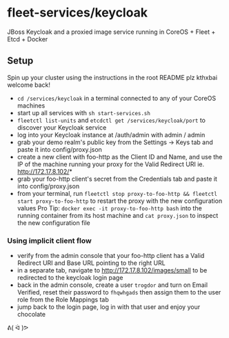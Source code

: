 # fleet-services/keycloak
JBoss Keycloak and a proxied image service running in CoreOS + Fleet + Etcd + Docker

## Setup
Spin up your cluster using the instructions in the root README plz kthxbai welcome back!
* ```cd /services/keycloak``` in a terminal connected to any of your CoreOS machines
* start up all services with ```sh start-services.sh```
* ```fleetctl list-units``` and ```etcdctl get /services/keycloak/port``` to discover your Keycloak service
* log into your Keycloak instance at /auth/admin with admin / admin
* grab your demo realm's public key from the Settings -> Keys tab and paste it into config/proxy.json
* create a new client with foo-http as the Client ID and Name, and use the IP of the machine running your proxy for the Valid Redirect URI ie. http://172.17.8.102/*
* grab your foo-http client's secret from the Credentials tab and paste it into config/proxy.json
* from your terminal, run ```fleetctl stop proxy-to-foo-http && fleetctl start proxy-to-foo-http``` to restart the proxy with the new configuration values
  Pro Tip: ```docker exec -it proxy-to-foo-http bash``` into the running container from its host machine and ```cat proxy.json``` to inspect the new configuration file

### Using implicit client flow
* verify from the admin console that your foo-http client has a Valid Redirect URI and Base URL pointing to the right URL
* in a separate tab, navigate to http://172.17.8.102/images/small to be redirected to the keycloak login page
* back in the admin console, create a user ```trogdor``` and turn on Email Verified, reset their password to ```fhqwhgads``` then assign them to the user role from the Role Mappings tab
* jump back to the login page, log in with that user and enjoy your chocolate

ᕕ( ᐛ )ᕗ
